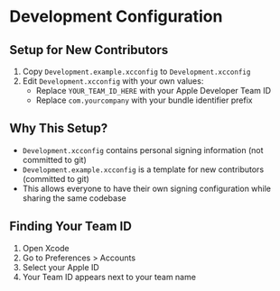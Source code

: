 # Development Configuration

## Setup for New Contributors

1. Copy `Development.example.xcconfig` to `Development.xcconfig`
2. Edit `Development.xcconfig` with your own values:
   - Replace `YOUR_TEAM_ID_HERE` with your Apple Developer Team ID
   - Replace `com.yourcompany` with your bundle identifier prefix

## Why This Setup?

- `Development.xcconfig` contains personal signing information (not committed to git)
- `Development.example.xcconfig` is a template for new contributors (committed to git)
- This allows everyone to have their own signing configuration while sharing the same codebase

## Finding Your Team ID

1. Open Xcode
2. Go to Preferences > Accounts
3. Select your Apple ID
4. Your Team ID appears next to your team name
